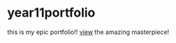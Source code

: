 # year11portfolio

this is my epic portfolio!!
<a href="https://jacob18011871.github.io/year11portfolio/">view</a> the amazing masterpiece!

